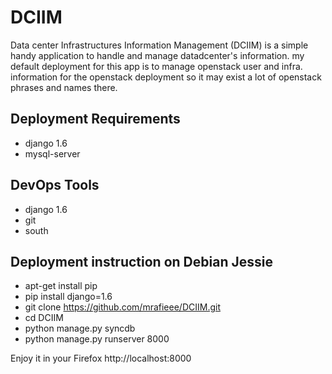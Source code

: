 # DCIIM
Data center Infrastructures Information Management (DCIIM) is a simple handy application to handle and manage datadcenter's information.
my default deployment for this app is to manage openstack user and infra. information for the openstack deployment so it may exist a lot of openstack phrases and names there.


Deployment Requirements
-----------
* django 1.6
* mysql-server

DevOps Tools
------------
* django 1.6
* git
* south

Deployment instruction on Debian Jessie
------------
* apt-get install pip
* pip install django=1.6
* git clone https://github.com/mrafieee/DCIIM.git
* cd DCIIM
* python manage.py syncdb
* python manage.py runserver 8000

Enjoy it in your Firefox http://localhost:8000
